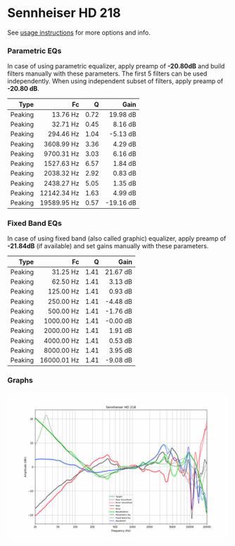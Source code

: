 # Sennheiser HD 218
See [usage instructions](https://github.com/jaakkopasanen/AutoEq#usage) for more options and info.

### Parametric EQs
In case of using parametric equalizer, apply preamp of **-20.80dB** and build filters manually
with these parameters. The first 5 filters can be used independently.
When using independent subset of filters, apply preamp of **-20.80 dB**.

| Type    | Fc          |    Q | Gain      |
|--------:|------------:|-----:|----------:|
| Peaking | 13.76 Hz    | 0.72 | 19.98 dB  |
| Peaking | 32.71 Hz    | 0.45 | 8.16 dB   |
| Peaking | 294.46 Hz   | 1.04 | -5.13 dB  |
| Peaking | 3608.99 Hz  | 3.36 | 4.29 dB   |
| Peaking | 9700.31 Hz  | 3.03 | 6.16 dB   |
| Peaking | 1527.63 Hz  | 6.57 | 1.84 dB   |
| Peaking | 2038.32 Hz  | 2.92 | 0.83 dB   |
| Peaking | 2438.27 Hz  | 5.05 | 1.35 dB   |
| Peaking | 12142.34 Hz | 1.63 | 4.99 dB   |
| Peaking | 19589.95 Hz | 0.57 | -19.16 dB |

### Fixed Band EQs
In case of using fixed band (also called graphic) equalizer, apply preamp of **-21.84dB**
(if available) and set gains manually with these parameters.

| Type    | Fc          |    Q | Gain     |
|--------:|------------:|-----:|---------:|
| Peaking | 31.25 Hz    | 1.41 | 21.67 dB |
| Peaking | 62.50 Hz    | 1.41 | 3.13 dB  |
| Peaking | 125.00 Hz   | 1.41 | 0.93 dB  |
| Peaking | 250.00 Hz   | 1.41 | -4.48 dB |
| Peaking | 500.00 Hz   | 1.41 | -1.76 dB |
| Peaking | 1000.00 Hz  | 1.41 | -0.00 dB |
| Peaking | 2000.00 Hz  | 1.41 | 1.91 dB  |
| Peaking | 4000.00 Hz  | 1.41 | 0.53 dB  |
| Peaking | 8000.00 Hz  | 1.41 | 3.95 dB  |
| Peaking | 16000.01 Hz | 1.41 | -9.08 dB |

### Graphs
![](./Sennheiser%20HD%20218.png)